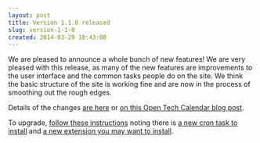 ```yaml
---
layout: post
title: Version 1.1.0 released
slug: version-1-1-0
created: 2014-03-29 10:43:00
---
```




We are pleased to announce a whole bunch of new features! We are very pleased with this release, as many of the new features are improvements to the user interface and the common tasks people do on the site. We think the basic structure of the site is working fine and are now in the process of smoothing out the rough edges.

Details of the changes [are here](http://ican.openacalendar.org/release/1.1.0.html) or [on this Open Tech Calendar blog post](http://blog.opentechcalendar.co.uk/2014/03/23/new-features-released/).

To upgrade, [follow these instructions](http://ican.openacalendar.org/docs/upgrading.html) noting there is [a new cron task to install](http://ican.openacalendar.org/docs/cron.html) and [a new extension you may want to install](http://ican.openacalendar.org/docs/extension.AddressCodeGBOpenCodePoint.html).

